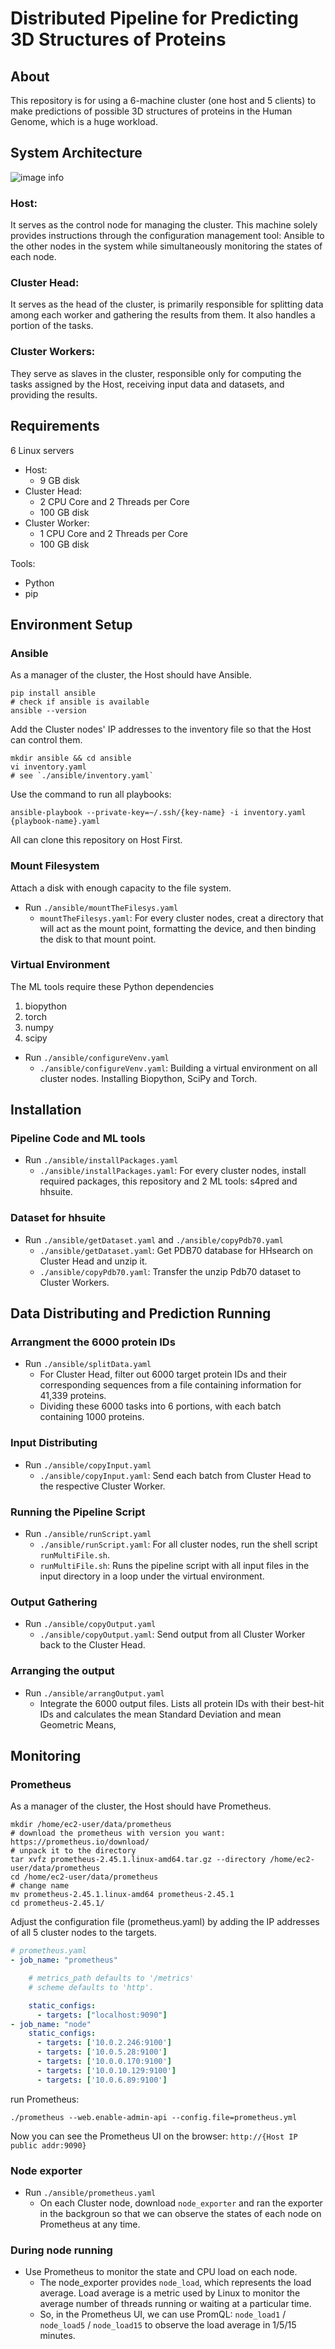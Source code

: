# Distributed Pipeline for Predicting 3D Structures of Proteins
## About
This repository is for using a 6-machine cluster (one host and 5 clients) to make predictions of possible 3D structures of proteins in the Human Genome, which is a huge workload. 
## System Architecture
![image info](./sysArchi.png)
### Host:
It serves as the control node for managing the cluster. This machine solely provides instructions through the configuration management tool: Ansible to the other nodes in the system while simultaneously monitoring the states of each node.
### Cluster Head:
It serves as the head of the cluster, is primarily responsible for splitting data among each worker and gathering the results from them. It also handles a portion of the tasks. 
### Cluster Workers:
They serve as slaves in the cluster, responsible only for computing the tasks assigned by the Host, receiving input data and datasets, and providing the results.

## Requirements
6 Linux servers
- Host: 
  - 9 GB disk
- Cluster Head:
  - 2 CPU Core and 2 Threads per Core
  - 100 GB disk
- Cluster Worker:
  - 1 CPU Core and 2 Threads per Core
  - 100 GB disk

Tools:
- Python
- pip
  
## Environment Setup
### Ansible
As a manager of the cluster, the Host should have Ansible.
```shell
pip install ansible
# check if ansible is available
ansible --version
```
Add the Cluster nodes' IP addresses to the inventory file so that the Host can control them.
```shell
mkdir ansible && cd ansible
vi inventory.yaml
# see `./ansible/inventory.yaml`
```
Use the command to run all playbooks:
```shell
ansible-playbook --private-key=~/.ssh/{key-name} -i inventory.yaml {playbook-name}.yaml
```
All can clone this repository on Host First.
### Mount Filesystem
Attach a disk with enough capacity to the file system.
- Run `./ansible/mountTheFilesys.yaml`
  - `mountTheFilesys.yaml`: For every cluster nodes, creat a directory that will act as the mount point, formatting the device, and then binding the disk to that mount point.
### Virtual Environment
The ML tools require these Python dependencies
1. biopython
2. torch
3. numpy
4. scipy
- Run `./ansible/configureVenv.yaml`
  - `./ansible/configureVenv.yaml`: Building a virtual environment on all cluster nodes. Installing Biopython, SciPy and Torch.

## Installation
###  Pipeline Code and ML tools
- Run `./ansible/installPackages.yaml`
  - `./ansible/installPackages.yaml`: For every cluster nodes, install required packages, this repository and 2 ML tools: s4pred and hhsuite.
### Dataset for hhsuite
- Run `./ansible/getDataset.yaml` and `./ansible/copyPdb70.yaml`
  - `./ansible/getDataset.yaml`: Get PDB70 database for HHsearch on Cluster Head and unzip it. 
  - `./ansible/copyPdb70.yaml`: Transfer the unzip Pdb70 dataset to Cluster Workers.

## Data Distributing and Prediction Running
### Arrangment the 6000 protein IDs
- Run `./ansible/splitData.yaml`
  - For Cluster Head, filter out 6000 target protein IDs and their corresponding sequences from a file containing information for 41,339 proteins. 
  - Dividing these 6000 tasks into 6 portions, with each batch containing 1000 proteins.
### Input Distributing
- Run `./ansible/copyInput.yaml`
  - `./ansible/copyInput.yaml`: Send each batch from Cluster Head to the respective Cluster Worker.
### Running the Pipeline Script
- Run `./ansible/runScript.yaml`
  - `./ansible/runScript.yaml`: For all cluster nodes, run the shell script `runMultiFile.sh`.
  - `runMultiFile.sh`: Runs the pipeline script with all input files in the input directory in a loop under the virtual environment.
### Output Gathering
- Run `./ansible/copyOutput.yaml`
  - `./ansible/copyOutput.yaml`: Send output from all Cluster Worker back to the Cluster Head.
### Arranging the output
- Run `./ansible/arrangOutput.yaml`
  - Integrate the 6000 output files. Lists all protein IDs with their best-hit IDs and calculates the mean Standard Deviation and mean Geometric Means, 

## Monitoring
### Prometheus
As a manager of the cluster, the Host should have Prometheus.
```shell
mkdir /home/ec2-user/data/prometheus
# download the prometheus with version you want: https://prometheus.io/download/
# unpack it to the directory
tar xvfz prometheus-2.45.1.linux-amd64.tar.gz --directory /home/ec2-user/data/prometheus
cd /home/ec2-user/data/prometheus
# change name
mv prometheus-2.45.1.linux-amd64 prometheus-2.45.1
cd prometheus-2.45.1/
```
Adjust the configuration file (prometheus.yaml) by adding the IP addresses of all 5 cluster nodes to the targets.
```yaml
# prometheus.yaml
- job_name: "prometheus"

    # metrics_path defaults to '/metrics'
    # scheme defaults to 'http'.

    static_configs:
      - targets: ["localhost:9090"]
- job_name: "node"
    static_configs:
      - targets: ['10.0.2.246:9100']
      - targets: ['10.0.5.28:9100']
      - targets: ['10.0.0.170:9100']
      - targets: ['10.0.10.129:9100']
      - targets: ['10.0.6.89:9100']
```
run Prometheus:
```shell
./prometheus --web.enable-admin-api --config.file=prometheus.yml
```
Now you can see the Prometheus UI on the browser: `http://{Host IP public addr:9090}`

### Node exporter
- Run `./ansible/prometheus.yaml`
  - On each Cluster node, download `node_exporter` and ran the exporter in the backgroun so that we can observe the states of each node on Prometheus at any time.

### During node running
- Use Prometheus to monitor the state and CPU load on each node. 
  - The node_exporter provides `node_load`, which represents the load average. Load average is a metric used by Linux to monitor the average number of threads running or waiting at a particular time. 
  - So, in the Prometheus UI, we can use PromQL: `node_load1` / `node_load5` / `node_load15` to observe the load average in 1/5/15 minutes. 


